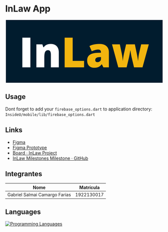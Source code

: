 # InLaw App

  <p align="center">
    <img src="https://github.com/Salmaii/InsideU/blob/main/mobile/lib/assets/images/named.png" alt="InLaw Logo" />
  </p>

## Usage 

Dont forget to add your `firebase_options.dart` to application directory: `InsideU/mobile/lib/firebase_options.dart`

## Links

- [Figma](https://www.figma.com/file/WIthk7lpx8GnDloa44ECti/InsideU-In-Law?type=design&node-id=0%3A1&t=mvS6FnBJEVuWDN2m-1)
- [Figma Prototype](https://www.figma.com/proto/WIthk7lpx8GnDloa44ECti/InsideU-In-Law?type=design&node-id=611-5100&scaling=scale-down&page-id=0%3A1&starting-point-node-id=611%3A5100)
- [Board · InLaw Project](https://github.com/users/Salmaii/projects/2/views/1)
- [InLaw Milestones Milestone · GitHub](https://github.com/Salmaii/InsideU/milestone/2?closed=1)

## Integrantes

| Nome                          | Matrícula  |
| ----------------------------- | ---------- |
| Gabriel Salmai Camargo Farias | 1922130017 |

## Languages
[![Programming Languages](https://skillicons.dev/icons?i=dart,cmake,html,ruby)](https://skillicons.dev)
